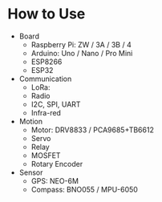 # How to Use
* Board
  * Raspberry Pi: ZW / 3A / 3B / 4
  * Arduino: Uno / Nano / Pro Mini
  * ESP8266 
  * ESP32
* Communication
  * LoRa: 
  * Radio
  * I2C, SPI, UART
  * Infra-red
* Motion
  * Motor: DRV8833 / PCA9685+TB6612 
  * Servo
  * Relay
  * MOSFET
  * Rotary Encoder
* Sensor
  * GPS: NEO-6M
  * Compass: BNO055 / MPU-6050  
